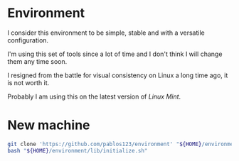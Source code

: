 # Environment
I consider this environment to be simple, stable and with a versatile configuration.

I'm using this set of tools since a lot of time and I don't think I will change them any time soon.

I resigned from the battle for visual consistency on Linux a long time ago, it is not worth it.

Probably I am using this on the latest version of _Linux Mint_.

# New machine
```bash
git clone 'https://github.com/pablos123/environment' "${HOME}/environment"
bash "${HOME}/environment/lib/initialize.sh"
```
